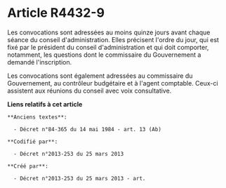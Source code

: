 # Article R4432-9

Les convocations sont adressées au moins quinze jours avant chaque séance du conseil d'administration. Elles précisent
l'ordre du jour, qui est fixé par le président du conseil d'administration et qui doit comporter, notamment, les questions
dont le commissaire du Gouvernement a demandé l'inscription.

Les convocations sont également adressées au commissaire du Gouvernement, au contrôleur budgétaire et à l'agent comptable.
Ceux-ci assistent aux réunions du conseil avec voix consultative.

**Liens relatifs à cet article**

	**Anciens textes**:

	  - Décret n°84-365 du 14 mai 1984 - art. 13 (Ab)

	**Codifié par**:

	  - Décret n°2013-253 du 25 mars 2013

	**Créé par**:

	  - Décret n°2013-253 du 25 mars 2013 - art.
